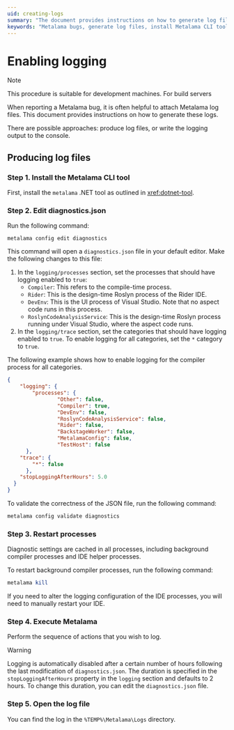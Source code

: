 ```yaml
---
uid: creating-logs
summary: "The document provides instructions on how to generate log files for reporting Metalama bugs, including installing the CLI tool, editing diagnostics.json, restarting processes, executing Metalama, and accessing the log file."
keywords: "Metalama bugs, generate log files, install Metalama CLI tool, edit diagnostics.json, restart processes, execute Metalama, access log file, .NET tool, logging configuration, IDE processes"
---
```


# Enabling logging

> [!NOTE]
> This procedure is suitable for development machines. For build servers

When reporting a Metalama bug, it is often helpful to attach Metalama log files. This document provides instructions on how to generate these logs.

There are possible approaches: produce log files, or write the logging output to the console.

## Producing log files

### Step 1. Install the Metalama CLI tool

First, install the `metalama` .NET tool as outlined in <xref:dotnet-tool>.

### Step 2. Edit diagnostics.json

Run the following command:

```
metalama config edit diagnostics
```

This command will open a `diagnostics.json` file in your default editor. Make the following changes to this file:

1. In the `logging/processes` section, set the processes that should have logging enabled to `true`:
    * `Compiler`: This refers to the compile-time process.
    * `Rider`: This is the design-time Roslyn process of the Rider IDE.
    * `DevEnv`: This is the UI process of Visual Studio. Note that no aspect code runs in this process.
    * `RoslynCodeAnalysisService`: This is the design-time Roslyn process running under Visual Studio, where the aspect code runs.
2. In the `logging/trace` section, set the categories that should have logging enabled to `true`. To enable logging for all categories, set the `*` category to `true`.

The following example shows how to enable logging for the compiler process for all categories.

```json
{
    "logging": {
        "processes": {
                "Other": false,
                "Compiler": true,
                "DevEnv": false,
                "RoslynCodeAnalysisService": false,
                "Rider": false,
                "BackstageWorker": false,
                "MetalamaConfig": false,
                "TestHost": false
      },
    "trace": {
        "*": false
      },
    "stopLoggingAfterHours": 5.0
  }
}
```

To validate the correctness of the JSON file, run the following command:

```powershell
metalama config validate diagnostics
```

### Step 3. Restart processes

Diagnostic settings are cached in all processes, including background compiler processes and IDE helper processes.

To restart background compiler processes, run the following command:

```powershell
metalama kill
```

If you need to alter the logging configuration of the IDE processes, you will need to manually restart your IDE.

### Step 4. Execute Metalama

Perform the sequence of actions that you wish to log.

> [!WARNING]
> Logging is automatically disabled after a certain number of hours following the last modification of `diagnostics.json`. The duration is specified in the `stopLoggingAfterHours` property in the `logging` section and defaults to 2 hours. To change this duration, you can edit the `diagnostics.json` file.

### Step 5. Open the log file

You can find the log in the `%TEMP%\Metalama\Logs` directory.



